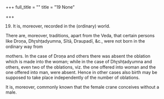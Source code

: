 +++
full_title = ""
title = "19 None"

+++


19. It is, moreover, recorded in the (ordinary) world.

There are, moreover, traditions, apart from the Veda, that certain persons like Droṇa, Dhr̥shṭadyumna, Sītā, Draupadī, &c., were not born in the ordinary way from

mothers. In the case of Droṇa and others there was absent the oblation which is made into the woman; while in the case of Dhr̥shṭadyumna and others, even two of the oblations, viz. the one offered into woman and the one offered into man, were absent. Hence in other cases also birth may be supposed to take place independently of the number of oblations.

It is, moreover, commonly known that the female crane conceives without a male.

